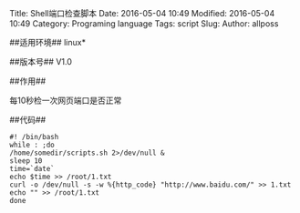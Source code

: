 Title: Shell端口检查脚本
Date: 2016-05-04 10:49
Modified: 2016-05-04 10:49
Category: Programing language
Tags: script
Slug: 
Author: allposs

##适用环境##
linux*

##版本号##
V1.0

##作用##

每10秒检一次网页端口是否正常


##代码##

	#! /bin/bash
	while : ;do
	/home/somedir/scripts.sh 2>/dev/null &
	sleep 10
	time=`date`
	echo $time >> /root/1.txt
	curl -o /dev/null -s -w %{http_code} "http://www.baidu.com/" >> 1.txt
	echo "" >> /root/1.txt
	done

